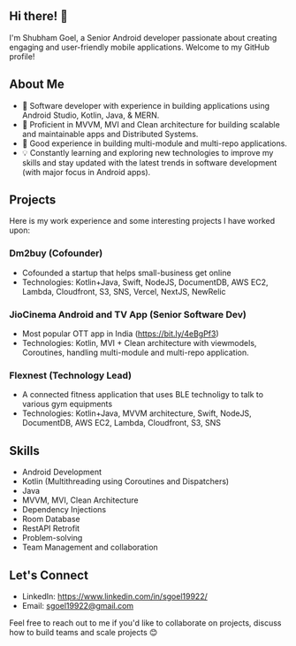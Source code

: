 ## Hi there! 👋

I'm Shubham Goel, a Senior Android developer passionate about creating engaging and user-friendly mobile applications. Welcome to my GitHub profile!

## About Me

- 📱 Software developer with experience in building applications using Android Studio, Kotlin, Java, & MERN.
- 🧠 Proficient in MVVM, MVI and Clean architecture for building scalable and maintainable apps and Distributed Systems.
- 🧠 Good experience in building multi-module and multi-repo applications.
- 💡 Constantly learning and exploring new technologies to improve my skills and stay updated with the latest trends in software development (with major focus in Android apps).

## Projects

Here is my work experience and some interesting projects I have worked upon:

### Dm2buy (Cofounder)

- Cofounded a startup that helps small-business get online
- Technologies: Kotlin+Java, Swift, NodeJS, DocumentDB, AWS EC2, Lambda, Cloudfront, S3, SNS, Vercel, NextJS, NewRelic

  

### JioCinema Android and TV App (Senior Software Dev)

- Most popular OTT app in India (https://bit.ly/4eBgPf3)
- Technologies: Kotlin, MVI + Clean architecture with viewmodels, Coroutines, handling multi-module and multi-repo application.



### Flexnest (Technology Lead)

- A connected fitness application that uses BLE technoligy to talk to various gym equipments
- Technologies: Kotlin+Java, MVVM architecture, Swift, NodeJS, DocumentDB, AWS EC2, Lambda, Cloudfront, S3, SNS


## Skills

- Android Development
- Kotlin (Multithreading using Coroutines and Dispatchers)
- Java
- MVVM, MVI, Clean Architecture
- Dependency Injections
- Room Database
- RestAPI Retrofit
- Problem-solving
- Team Management and collaboration

## Let's Connect

- LinkedIn: https://www.linkedin.com/in/sgoel19922/
- Email: sgoel19922@gmail.com

Feel free to reach out to me if you'd like to collaborate on projects, discuss how to build teams and scale projects 😊
